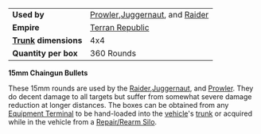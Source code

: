 |                                                 |                                                                                                                |
| ----------------------------------------------- | -------------------------------------------------------------------------------------------------------------- |
| **Used by**                                     | [Prowler](../vehicles/Prowler.md),[Juggernaut](../vehicles/Juggernaut.md), and [Raider](../vehicles/Raider.md) |
| **Empire**                                      | [Terran Republic](../terminology/Terran_Republic.md)                                                                   |
| **[Trunk](../terminology/Trunk.md) dimensions** | 4x4                                                                                                            |
| **Quantity per box**                            | 360 Rounds                                                                                                     |

**15mm Chaingun Bullets**

These 15mm rounds are used by the
[Raider](../vehicles/Raider.md),[Juggernaut](../vehicles/Juggernaut.md), and
[Prowler](../vehicles/Prowler.md). They do decent damage to all targets but
suffer from somewhat severe damage reduction at longer distances. The boxes can
be obtained from any [Equipment Terminal](../items/Equipment_Terminal.md) to be
hand-loaded into the [vehicle](../vehicles/Vehicle.md)'s
[trunk](../terminology/Trunk.md) or acquired while in the vehicle from a
[Repair/Rearm Silo](../items/Repair_Rearm_Silo.md).
